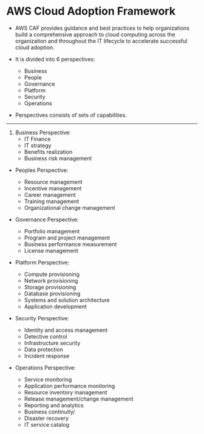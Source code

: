 # AWS Cloud Adoption Framework

- AWS CAF provides guidance and best practices to help organizations build a comprehensive approach to cloud computing across the organization and throughout the IT lifecycle to accelerate successful cloud adoption.

- It is divided into 6 perspectives:
    - Business
    - People
    - Governance
    - Platform
    - Security
    - Operations

- Perspectives consists of sets of capabilities.

---

1. Business Perspective:
    - IT Finance
    - IT strategy
    - Benefits realization
    - Business risk management

- Peoples Perspective:
    - Resource management
    - Incentive management
    - Career management
    - Training management
    - Organizational change management

- Governance Perspective:
    - Portfolio management
    - Program and project management
    - Business performance measurement
    - License management

- Platform Perspective:
    - Compute provisioning
    - Network provisioning
    - Storage provisioning
    - Database provisioning
    - Systems and solution architecture
    - Application development

- Security Perspective:
    - Identity and access management
    - Detective control
    - Infrastructure security
    - Data protection
    - Incident response

- Operations Perspective:
    - Service monitoring
    - Application performance monitoring
    - Resource inventory management
    - Release management/change management
    - Reporting and analytics
    - Business continuity/
    - Disaster recovery
    - IT service catalog
